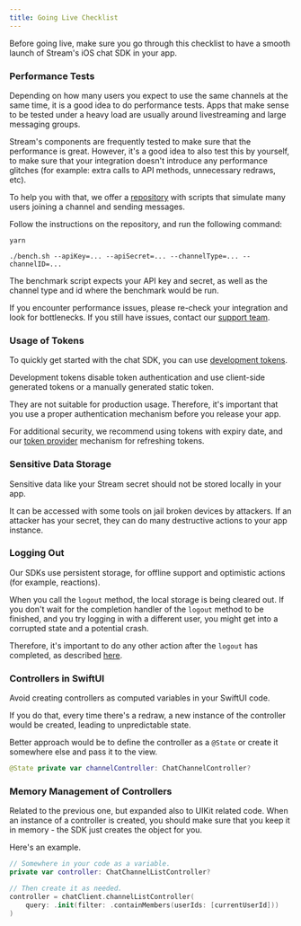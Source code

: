 ```yaml
---
title: Going Live Checklist
---
```


Before going live, make sure you go through this checklist to have a smooth launch of Stream's iOS chat SDK in your app.

### Performance Tests

Depending on how many users you expect to use the same channels at the same time, it is a good idea to do performance tests. Apps that make sense to be tested under a heavy load are usually around livestreaming and large messaging groups.

Stream's components are frequently tested to make sure that the performance is great. However, it's a good idea to also test this by yourself, to make sure that your integration doesn't introduce any performance glitches (for example: extra calls to API methods, unnecessary redraws, etc).

To help you with that, we offer a [repository](https://github.com/GetStream/benchat) with scripts that simulate many users joining a channel and sending messages.

Follow the instructions on the repository, and run the following command:

```
yarn

./bench.sh --apiKey=... --apiSecret=... --channelType=... --channelID=...
``` 

The benchmark script expects your API key and secret, as well as the channel type and id where the benchmark would be run.

If you encounter performance issues, please re-check your integration and look for bottlenecks. If you still have issues, contact our [support team](https://support.getstream.io/hc/en-us).

### Usage of Tokens

To quickly get started with the chat SDK, you can use [development tokens](https://getstream.io/chat/docs/ios-swift/tokens_and_authentication/?language=swift#developer-tokens). 

Development tokens disable token authentication and use client-side generated tokens or a manually generated static token. 

They are not suitable for production usage. Therefore, it's important that you use a proper authentication mechanism before you release your app.

For additional security, we recommend using tokens with expiry date, and our [token provider](https://getstream.io/chat/docs/ios-swift/tokens_and_authentication/?language=swift#how-to-refresh-expired-tokens) mechanism for refreshing tokens.

### Sensitive Data Storage

Sensitive data like your Stream secret should not be stored locally in your app. 

It can be accessed with some tools on jail broken devices by attackers. If an attacker has your secret, they can do many destructive actions to your app instance.

### Logging Out

Our SDKs use persistent storage, for offline support and optimistic actions (for example, reactions). 

When you call the `logout` method, the local storage is being cleared out. If you don't wait for the completion handler of the `logout` method to be finished, and you try logging in with a different user, you might get into a corrupted state and a potential crash.

Therefore, it's important to do any other action after the `logout` has completed, as described [here](https://getstream.io/chat/docs/sdk/ios/uikit/getting-started/#disconnect--logout).


### Controllers in SwiftUI

Avoid creating controllers as computed variables in your SwiftUI code. 

If you do that, every time there's a redraw, a new instance of the controller would be created, leading to unpredictable state.

Better approach would be to define the controller as a `@State` or create it somewhere else and pass it to the view.

```swift
@State private var channelController: ChatChannelController?
```

### Memory Management of Controllers

Related to the previous one, but expanded also to UIKit related code. When an instance of a controller is created, you should make sure that you keep it in memory - the SDK just creates the object for you.

Here's an example.

```swift
// Somewhere in your code as a variable.
private var controller: ChatChannelListController?

// Then create it as needed.
controller = chatClient.channelListController(
    query: .init(filter: .containMembers(userIds: [currentUserId]))
)
```